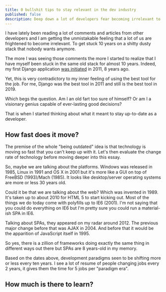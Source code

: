 ```yaml
---
title: 0 bullshit tips to stay relevant in the dev industry
published: false
description: Deep down a lot of developers fear becoming irrelevant to this ever-changing industry. How can one get into a safer spot?
---
```


I have lately been reading a lot of comments and articles from other developers and I am getting the unmistakable feeling that a lot of us are frightened to become irrelevant. To get stuck 10 years on a shitty dusty stack that nobody wants anymore.

The more I was seeing those comments the more I started to realize that I have myself been stuck in the same old stack for almost 10 years. Indeed, my first Django application [was initiated](https://github.com/Xowap/Maiznet/commit/a959a0517d93acb91c237bafa90effb19010f453) in 2011, 8 years ago.

Yet, this is very contradictory to my inner feeling of using the best tool for the job. For me, Django was the best tool in 2011 and still is the best tool in 2019.

Which begs the question. Am I an old fart too sure of himself? Or am I a visionary genius capable of ever-lasting good decisions?

That is when I started thinking about what it meant to stay up-to-date as a developer.

## How fast does it move?

The premise of the whole "being outdated" idea is that technology is moving so fast that you can't keep up with it. Let's then evaluate the change rate of technology before moving deeper into this essay.

So, maybe we are talking about the platforms. Windows was released in 1985, Linux in 1991 and OS X in 2001 but it's more like a GUI on top of FreeBSD (1993)/Mach (1985). It looks like desktop/server operating systems are more or less 30 years old.

Could it be that we are talking about the web? Which was invented in 1989. It's taken up to about 2010 for HTML 5 to start kicking out. Most of the things we do today come with polyfills up to IE6 (2001). I'm not saying that you could do everything on IE6 but I'm pretty sure you could run a material-ish SPA in IE6.

Talking about SPAs, they appeared on my radar around 2012. The previous major change before that was AJAX in 2004. And before that it would be the apparition of JavaScript itself in 1995.

So yes, there is a zillion of frameworks doing exactly the same thing in different ways out there but SPAs are 8 years-old in my memory.

Based on the dates above, development paradigms seen to be shifting more or less every ten years. I see a lot of resume of people changing jobs every 2 years, it gives them the time for 5 jobs per "paradigm era".

## How much is there to learn?

